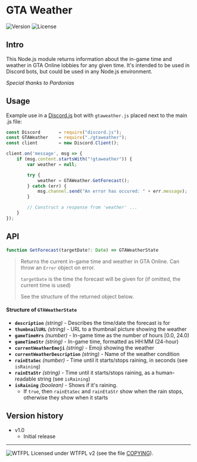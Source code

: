 # GTA Weather
![Version](https://img.shields.io/badge/Version-1.0-green.svg) ![License](https://img.shields.io/badge/License-WTFPL%20v2-blue.svg)


## Intro


This Node.js module returns information about the in-game time and weather in GTA Online lobbies for any given time.
It's intended to be used in Discord bots, but could be used in any Node.js environment.

*Special thanks to Pardonias*


## Usage


Example use in a [Discord.js](https://discord.js.org/) bot with `gtaweather.js` placed next to the main .js file:

```javascript
const Discord       = require("discord.js");
const GTAWeather    = require("./gtaweather");
const client        = new Discord.Client();

client.on('message', msg => {
    if (msg.content.startsWith("!gtaweather")) {
        var weather = null;

        try {
            weather = GTAWeather.GetForecast();
        } catch (err) {
            msg.channel.send("An error has occured: " + err.message);
        }

        // Construct a response from 'weather' ...
    }
});
```


## API


```javascript
function GetForecast(targetDate?: Date) => GTAWeatherState
```
> Returns the current in-game time and weather in GTA Online. Can throw an `Error` object on error.
> 
> `targetDate` is the time the forecast will be given for (if omitted, the current time is used)
> 
> See the structure of the returned object below.

#### Structure of `GTAWeatherState`

* **`description`** *(string)* - Describes the time/date the forecast is for
* **`thumbnailURL`** *(string)* - URL to a thumbnail picture showing the weather
* **`gameTimeHrs`** *(number)* - In-game time as the number of hours [0.0, 24.0)
* **`gameTimeStr`** *(string)* - In-game time, formatted as HH:MM (24-hour)
* **`currentWeatherEmoji`** *(string)* - Emoji showing the weather
* **`currentWeatherDescription`** *(string)* - Name of the weather condition
* **`rainEtaSec`** *(number)* - Time until it starts/stops raining, in seconds (see `isRaining`)
* **`rainEtaStr`** *(string)* - Time until it starts/stops raining, as a human-readable string (see `isRaining`)
* **`isRaining`** *(boolean)* - Shows if it's raining.
  * If `true`, then `rainEtaSec` and `rainEtaStr` show when the rain stops, otherwise they show when it starts


## Version history


* v1.0
  * Initial release

_____________________
![WTFPL](http://www.wtfpl.net/wp-content/uploads/2012/12/wtfpl-badge-2.png) Licensed under WTFPL v2 (see the file [COPYING](COPYING)).